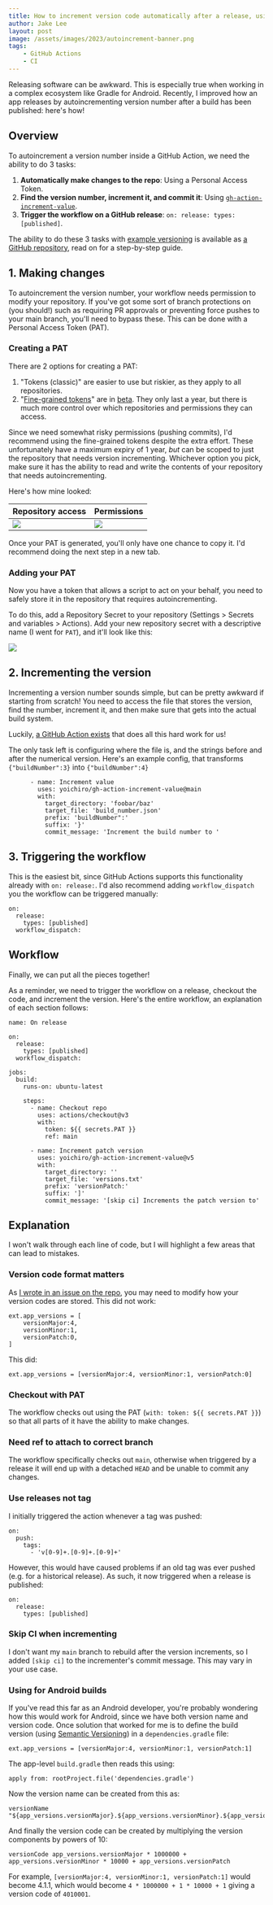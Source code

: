 ```yaml
---
title: How to increment version code automatically after a release, using GitHub Actions
author: Jake Lee
layout: post
image: /assets/images/2023/autoincrement-banner.png
tags:
    - GitHub Actions
    - CI
---
```


Releasing software can be awkward. This is especially true when working in a complex ecosystem like Gradle for Android. Recently, I improved how an app releases by autoincrementing version number after a build has been published: here's how! 

## Overview

To autoincrement a version number inside a GitHub Action, we need the ability to do 3 tasks:
1. **Automatically make changes to the repo**: Using a Personal Access Token.
2. **Find the version number, increment it, and commit it**: Using [`gh-action-increment-value`](https://github.com/yoichiro/gh-action-increment-value).
3. **Trigger the workflow on a GitHub release**: `on: release: types: [published]`.

The ability to do these 3 tasks with [example versioning](https://github.com/JakeSteam/autoincrement-version/blob/main/versions.txt) is available as [a GitHub repository](https://github.com/JakeSteam/autoincrement-version/blob/main/.github/workflows/on-release.yml), read on for a step-by-step guide.

## 1. Making changes

To autoincrement the version number, your workflow needs permission to modify your repository. If you've got some sort of branch protections on (you should!) such as requiring PR approvals or preventing force pushes to your main branch, you'll need to bypass these. This can be done with a Personal Access Token (PAT).

### Creating a PAT

There are 2 options for creating a PAT:
1. "Tokens (classic)" are easier to use but riskier, as they apply to all repositories.
2. "[Fine-grained tokens](https://github.com/settings/personal-access-tokens/new)" are in [beta](https://github.blog/2022-10-18-introducing-fine-grained-personal-access-tokens-for-github/). They only last a year, but there is much more control over which repositories and permissions they can access. 

Since we need somewhat risky permissions (pushing commits), I'd recommend using the fine-grained tokens despite the extra effort. These unfortunately have a maximum expiry of 1 year, *but* can be scoped to just the repository that needs version incrementing. Whichever option you pick, make sure it has the ability to read and write the contents of your repository that needs autoincrementing.

Here's how mine looked:

| Repository access | Permissions |
| --- | --- |
| [![](/assets/images/2024/autoincrement-repo-thumbnail.png)](/assets/images/2024/autoincrement-repo.png) | [![](/assets/images/2024/autoincrement-permissions-thumbnail.png)](/assets/images/2024/autoincrement-permissions.png) |

Once your PAT is generated, you'll only have one chance to copy it. I'd recommend doing the next step in a new tab.

### Adding your PAT

Now you have a token that allows a script to act on your behalf, you need to safely store it in the repository that requires autoincrementing.

To do this, add a Repository Secret to your repository (Settings > Secrets and variables > Actions). Add your new repository secret with a descriptive name (I went for `PAT`), and it'll look like this:

[![](/assets/images/2024/autoincrement-pat.png)](/assets/images/2024/autoincrement-pat.png)

## 2. Incrementing the version

Incrementing a version number sounds simple, but can be pretty awkward if starting from scratch! You need to access the file that stores the version, find the number, increment it, and then make sure that gets into the actual build system.

Luckily, [a GitHub Action exists](https://github.com/yoichiro/gh-action-increment-value) that does all this hard work for us!

The only task left is configuring where the file is, and the strings before and after the numerical version. Here's an example config, that transforms `{"buildNumber":3}` into `{"buildNumber":4}`

```
      - name: Increment value
        uses: yoichiro/gh-action-increment-value@main
        with:
          target_directory: 'foobar/baz'
          target_file: 'build_number.json'
          prefix: 'buildNumber":'
          suffix: '}'
          commit_message: 'Increment the build number to '
```

## 3. Triggering the workflow

This is the easiest bit, since GitHub Actions supports this functionality already with `on: release:`. I'd also recommend adding `workflow_dispatch` you the workflow can be triggered manually:

```
on:
  release:
    types: [published]
  workflow_dispatch:
```

## Workflow

Finally, we can put all the pieces together!

As a reminder, we need to trigger the workflow on a release, checkout the code, and increment the version. Here's the entire workflow, an explanation of each section follows:

```
name: On release

on:
  release:
    types: [published]
  workflow_dispatch:

jobs:
  build:
    runs-on: ubuntu-latest

    steps:
      - name: Checkout repo
        uses: actions/checkout@v3
        with:
          token: ${{ secrets.PAT }}
          ref: main

      - name: Increment patch version
        uses: yoichiro/gh-action-increment-value@v5
        with:
          target_directory: ''
          target_file: 'versions.txt'
          prefix: 'versionPatch:'
          suffix: ']'
          commit_message: '[skip ci] Increments the patch version to'
```

## Explanation

I won't walk through each line of code, but I will highlight a few areas that can lead to mistakes.

### Version code format matters

As [I wrote in an issue on the repo](https://github.com/yoichiro/gh-action-increment-value/issues/9), you may need to modify how your version codes are stored. This did not work:

```
ext.app_versions = [
    versionMajor:4,
    versionMinor:1,
    versionPatch:0,
]
```

This did:
```
ext.app_versions = [versionMajor:4, versionMinor:1, versionPatch:0]
```

### Checkout with PAT

The workflow checks out using the PAT (`with: token: ${{ secrets.PAT }}`) so that all parts of it have the ability to make changes. 

### Need ref to attach to correct branch

The workflow specifically checks out `main`, otherwise when triggered by a release it will end up with a detached `HEAD` and be unable to commit any changes.

### Use releases not tag

I initially triggered the action whenever a tag was pushed:

```
on:
  push:
    tags:
      - 'v[0-9]+.[0-9]+.[0-9]+'
```

However, this would have caused problems if an old tag was ever pushed (e.g. for a historical release). As such, it now triggered when a release is published:

```
on:
  release:
    types: [published]
```

### Skip CI when incrementing

I don't want my `main` branch to rebuild after the version increments, so I added `[skip ci]` to the incrementer's commit message. This may vary in your use case.

### Using for Android builds

If you've read this far as an Android developer, you're probably wondering how this would work for Android, since we have both version name and version code. Once solution that worked for me is to define the build version (using [Semantic Versioning](https://semver.org/)) in a `dependencies.gradle` file:

```
ext.app_versions = [versionMajor:4, versionMinor:1, versionPatch:1]
```

The app-level `build.gradle` then reads this using:
```
apply from: rootProject.file('dependencies.gradle')
```

Now the version name can be created from this as:
```
versionName "${app_versions.versionMajor}.${app_versions.versionMinor}.${app_versions.versionPatch}"
```

And finally the version code can be created by multiplying the version components by powers of 10:
```
versionCode app_versions.versionMajor * 1000000 + app_versions.versionMinor * 10000 + app_versions.versionPatch
```

For example, `[versionMajor:4, versionMinor:1, versionPatch:1]` would become 4.1.1, which would become `4 * 1000000 + 1 * 10000 + 1` giving a version code of `4010001`.

